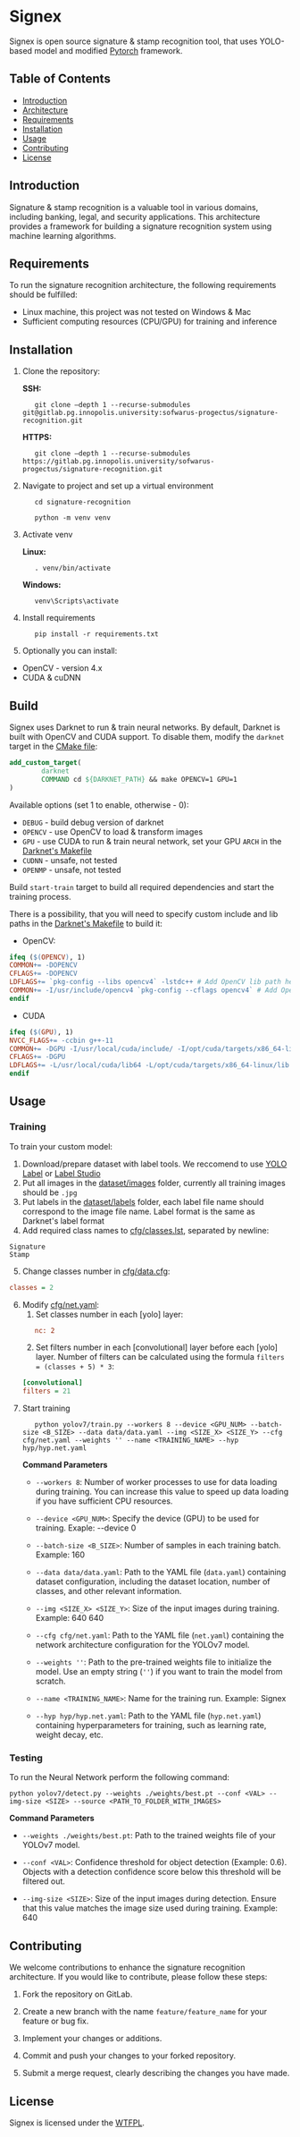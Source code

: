 # Signex

Signex is open source signature & stamp recognition tool, that uses YOLO-based model and
modified [Pytorch](https://github.com/ATMI/yolov7) framework.

## Table of Contents

* [Introduction](#introduction)
* [Architecture](#architecture)
* [Requirements](#requirements)
* [Installation](#installation)
* [Usage](#usage)
* [Contributing](#contributing)
* [License](#license)

## Introduction

Signature & stamp recognition is a valuable tool in various domains, including banking, legal, and security
applications. This architecture provides a framework for building a signature recognition system using machine learning
algorithms.

## Requirements

To run the signature recognition architecture, the following requirements should be fulfilled:

* Linux machine, this project was not tested on Windows & Mac
* Sufficient computing resources (CPU/GPU) for training and inference

## Installation

1. Clone the repository:

   **SSH:**
   ```shell
      git clone —depth 1 --recurse-submodules git@gitlab.pg.innopolis.university:sofwarus-progectus/signature-recognition.git
   ```

   **HTTPS:** 
   ```shell
      git clone —depth 1 --recurse-submodules https://gitlab.pg.innopolis.university/sofwarus-progectus/signature-recognition.git
   ```

2. Navigate to project and set up a virtual environment 

   ```shell
      cd signature-recognition
   ```
   ```shell
      python -m venv venv
   ```
3. Activate venv

   **Linux:**
   ```shell
      . venv/bin/activate
   ``` 
   **Windows:**
   ```shell
      venv\Scripts\activate
   ```    
4. Install requirements
   ```shell
      pip install -r requirements.txt
   ```  


2. Optionally you can install:

* OpenCV - version 4.x
* CUDA & cuDNN

## Build

Signex uses Darknet to run & train neural networks. By default, Darknet is built with OpenCV and CUDA support. To
disable them, modify the `darknet` target
in the [CMake file](CMakeLists.txt):

```cmake
add_custom_target(
		darknet
		COMMAND cd ${DARKNET_PATH} && make OPENCV=1 GPU=1
)
```

Available options (set 1 to enable, otherwise - 0):

* `DEBUG` - build debug version of darknet
* `OPENCV` - use OpenCV to load & transform images
* `GPU` - use CUDA to run & train neural network, set your GPU `ARCH` in the [Darknet's Makefile](darknet/Makefile)
* `CUDNN` - unsafe, not tested
* `OPENMP` - unsafe, not tested

Build `start-train` target to build all required dependencies and start the training process.

There is a possibility, that you will need to specify custom include and lib paths in the
[Darknet's Makefile](darknet/Makefile) to build it:

* OpenCV:

```makefile
ifeq ($(OPENCV), 1) 
COMMON+= -DOPENCV
CFLAGS+= -DOPENCV
LDFLAGS+= `pkg-config --libs opencv4` -lstdc++ # Add OpenCV lib path here
COMMON+= -I/usr/include/opencv4 `pkg-config --cflags opencv4` # Add OpenCV include path here
endif
```

* CUDA

```makefile
ifeq ($(GPU), 1)
NVCC_FLAGS+= -ccbin g++-11
COMMON+= -DGPU -I/usr/local/cuda/include/ -I/opt/cuda/targets/x86_64-linux/include # Add CUDA include path here
CFLAGS+= -DGPU
LDFLAGS+= -L/usr/local/cuda/lib64 -L/opt/cuda/targets/x86_64-linux/lib -lcuda -lcudart -lcublas -lcurand # Add CUDA lib path here
endif
```

## Usage

### Training

To train your custom model:

1. Download/prepare dataset with label tools. We reccomend to use [YOLO Label](https://github.com/developer0hye/Yolo_Label) or [Label Studio](https://labelstud.io/)
2. Put all images in the [dataset/images](dataset/images) folder, currently all training images should be `.jpg`
3. Put labels in the [dataset/labels](dataset/labels) folder, each label file name should correspond to the image file
   name.
   Label format is the same as Darknet's label format
4. Add required class names to [cfg/classes.lst](cfg/classes.lst), separated by newline:

```
Signature
Stamp
```

5. Change classes number in [cfg/data.cfg](cfg/data.cfg):

```ini
classes = 2
```

6. Modify [cfg/net.yaml](cfg/net.yaml):
	1. Set classes number in each [yolo] layer:
   ```ini
      nc: 2
   ```
	2. Set filters number in each [convolutional] layer before each [yolo] layer. Number of filters can be calculated
	   using the formula `filters = (classes + 5) * 3`:
   ```ini
   [convolutional]
   filters = 21
   ```
7. Start training
   ```shell
      python yolov7/train.py --workers 8 --device <GPU_NUM> --batch-size <B_SIZE> --data data/data.yaml --img <SIZE_X> <SIZE_Y> --cfg cfg/net.yaml --weights '' --name <TRAINING_NAME> --hyp hyp/hyp.net.yaml
   ```
   **Command Parameters**
   - `--workers 8`: Number of worker processes to use for data loading during training. You can increase this value to speed up data loading if you have sufficient CPU resources.

   - `--device <GPU_NUM>`: Specify the device (GPU) to be used for training. Exaple: --device 0

   - `--batch-size <B_SIZE>`: Number of samples in each training batch. Example: 160

   - `--data data/data.yaml`: Path to the YAML file (`data.yaml`) containing dataset configuration, including the dataset location, number of classes, and other relevant information.

   - `--img <SIZE_X> <SIZE_Y>`: Size of the input images during training. Example: 640 640

   - `--cfg cfg/net.yaml`: Path to the YAML file (`net.yaml`) containing the network architecture configuration for the YOLOv7 model.

   - `--weights ''`: Path to the pre-trained weights file to initialize the model. Use an empty string (`''`) if you want to train the model from scratch.

   - `--name <TRAINING_NAME>`: Name for the training run. Example: Signex

   - `--hyp hyp/hyp.net.yaml`: Path to the YAML file (`hyp.net.yaml`) containing hyperparameters for training, such as learning rate, weight decay, etc.

### Testing

To run the Neural Network perform the following command:
   ```shell
   python yolov7/detect.py --weights ./weights/best.pt --conf <VAL> --img-size <SIZE> --source <PATH_TO_FOLDER_WITH_IMAGES>
   ```
   **Command Parameters**
   - `--weights ./weights/best.pt`: Path to the trained weights file of your YOLOv7 model.

   - `--conf <VAL>`: Confidence threshold for object detection (Example: 0.6). Objects with a detection confidence score below this threshold will be filtered out. 

   - `--img-size <SIZE>`: Size of the input images during detection. Ensure that this value matches the image size used during training. Example: 640

## Contributing

We welcome contributions to enhance the signature recognition architecture. If you would like to contribute, please
follow these steps:

1. Fork the repository on GitLab.

2. Create a new branch with the name `feature/feature_name` for your feature or bug fix.

3. Implement your changes or additions.

4. Commit and push your changes to your forked repository.

5. Submit a merge request, clearly describing the changes you have made.

## License

Signex is licensed under the [WTFPL](LICENSE.fuck).
